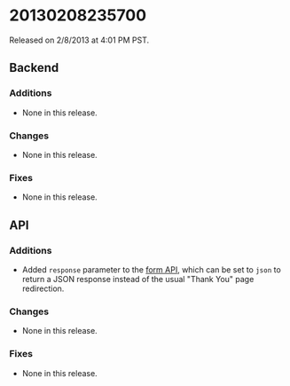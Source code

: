 20130208235700
==============

Released on 2/8/2013 at 4:01 PM PST.

## Backend

### Additions

*   None in this release.

### Changes

*   None in this release.

### Fixes

*   None in this release.

## API

### Additions

*   Added `response` parameter to the
    [form API](http://developers.monkcms.com/article/forms-overview/), which can
    be set to `json` to return a JSON response instead of the usual "Thank You"
    page redirection.

### Changes

*   None in this release.

### Fixes

*   None in this release.
